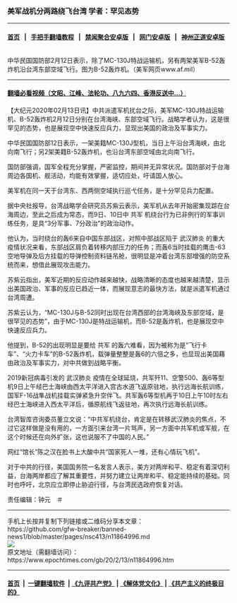 ### 美军战机分两路绕飞台湾 学者：罕见态势
------------------------

#### [首页](https://github.com/gfw-breaker/banned-news1/blob/master/README.md) &nbsp;&nbsp;|&nbsp;&nbsp; [手把手翻墙教程](https://github.com/gfw-breaker/guides/wiki) &nbsp;&nbsp;|&nbsp;&nbsp; [禁闻聚合安卓版](https://github.com/gfw-breaker/bn-android) &nbsp;&nbsp;|&nbsp;&nbsp; [网门安卓版](https://github.com/oGate2/oGate) &nbsp;&nbsp;|&nbsp;&nbsp; [神州正道安卓版](https://github.com/SzzdOgate/update) 



<div><img alt="" class="aligncenter wp-post-image" src="https://i.epochtimes.com/assets/uploads/2020/02/2002122140052378-600x400.jpg"/>
<div class="red16 caption">
 <p>
  中华民国国防部2月12日表示，除了MC-130J特战运输机，另有两架美军B-52轰炸机沿台湾东部空域飞行。图为B-52轰炸机。（美军网页www.af.mil）
 </p>
</div>
</div><hr/>

#### [翻墙必看视频（文昭、江峰、法轮功、八九六四、香港反送中...）](https://github.com/gfw-breaker/banned-news1/blob/master/pages/link3.md)

<div><p>
 【大纪元2020年02月13日讯】中共派遣军机扰台之际，美军MC-130J特战运输机、B-52轰炸机2月12日分别在台湾海峡、东部空域飞行。战略学者认为，这是很罕见的态势，也是展现空中快速反应兵力，显现出美国的政治及军事实力。
</p>
<p>
 中华民国国防部12日表示，一架美籍MC-130J型机，当日上午沿台湾海峡，由北向南飞行；另2架美籍B-52轰炸机，也沿台湾东部空域由北向南飞行。
</p>
<p>
 国防部强调，国军全程充分掌握，严密监控，期间并无异常状况。国防部对于台海周边各国机、舰活动，均能有效掌握，适切应处，吁请国人放心。
</p>
<p>
 美军机在同一天于台湾东、西两侧空域执行巡弋任务，是十分罕见兵力配置。
</p>
<p>
 据中央社报导，台湾战略学会研究员苏紫云表示，美军机从去年开始密集现踪在台海周边，至此之后成为常态，而9日、10日中
 <ok href="https://www.epochtimes.com/gb/tag/%E5%85%B1%E5%86%9B.html">
  共军
 </ok>
 机绕台行为已非例行的军事训练任务，是具“3分军事、7分政治”的政治动作。
</p>
<p>
 他认为，当时绕台的轰6来自中国东部战区，对照中部战区陷于
 <ok href="https://www.epochtimes.com/gb/tag/%E6%AD%A6%E6%B1%89%E8%82%BA%E7%82%8E.html">
  武汉肺炎
 </ok>
 的重大疫情状况来看，东部战区肩负着转移内部压力的任务；而轰6当时挂载的鹰击-63空地导弹及后方挂载的导弹控制资料链吊舱，很明显是冲着台湾东部增强的防空系统而来，想借此展现攻击能力。
</p>
<p>
 苏紫云指出，美军近期的反应动作越来越快，战略清晰的态度也越来越清楚，显示出美国政治、军事的反应已趋近一体，而展现意志的最快方法，就是派遣军机通过台湾周遭。
</p>
<p>
 苏紫云认为，“MC-130J与B-52同时出现在台湾西部的台湾海峡及东部空域，是很罕见的态势”，由于MC-130J是特战运输机，而B-52是轰炸机，也是展现空中快速反应兵力。
</p>
<p>
 他提到，B-52的出现明显是要给
 <ok href="https://www.epochtimes.com/gb/tag/%E5%85%B1%E5%86%9B.html">
  共军
 </ok>
 的轰六难看，因为被称为是“飞行卡车”、“火力卡车”的B-52轰炸机，载弹量整整是轰6的六倍之多，也显现出美国藉由政治及军事实力，对中共做到战略平衡。
</p>
<p>
 2019新冠病毒引发的
 <ok href="https://www.epochtimes.com/gb/tag/%E6%AD%A6%E6%B1%89%E8%82%BA%E7%82%8E.html">
  武汉肺炎
 </ok>
 疫情在全球延烧，共军歼11、空警500、轰6等型机9日上午经巴士海峡由西太平洋进入宫古水道飞返原驻地，执行远海长航训练，国军F-16战隼战机挂载实弹紧急升空伴飞。共军轰6等型机再于10日上午10时左右经巴士海峡进入西太平洋后，循原航线飞返驻地，再次执行远海长航训练。
</p>
<p>
 台湾智库咨询委员董立文说：“中共军机绕台，肯定是在转移武汉肺炎的焦点，不过它这样做是没有用的，一方面引来台湾一片骂声，另一方面中共军机或军舰，在这个时候还在向外扩张，这也说服不了中国的人民。”
</p>
<p>
 网红“馆长”陈之汉在脸书上大酸中共“国家死人一堆，还有心情玩飞机”。
</p>
<p>
 对于中共的行径，美国国务院一名发言人表示，美方对两岸和平、稳定有着深切利益，台海两岸都应了解其重要性，并努力建立让两岸和平、稳定能持续的基础。同时也呼吁，北京应立即停止胁迫行径，与台湾民选政府恢复对话。
</p>
<p>
 责任编辑：钟元　＃
</p>
</div>
<hr/>
手机上长按并复制下列链接或二维码分享本文章：<br/>
https://github.com/gfw-breaker/banned-news1/blob/master/pages/nsc413/n11864996.md <br/>
<a href='https://github.com/gfw-breaker/banned-news1/blob/master/pages/nsc413/n11864996.md'><img src='https://github.com/gfw-breaker/banned-news1/blob/master/pages/nsc413/n11864996.md.png'/></a> <br/>
原文地址（需翻墙访问）：https://www.epochtimes.com/gb/20/2/13/n11864996.htm


------------------------
#### [首页](https://github.com/gfw-breaker/banned-news1/blob/master/README.md) &nbsp;|&nbsp; [一键翻墙软件](https://github.com/gfw-breaker/nogfw/blob/master/README.md) &nbsp;| [《九评共产党》](https://github.com/gfw-breaker/9ping.md/blob/master/README.md#九评之一评共产党是什么) | [《解体党文化》](https://github.com/gfw-breaker/jtdwh.md/blob/master/README.md) | [《共产主义的终极目的》](https://github.com/gfw-breaker/gczydzjmd.md/blob/master/README.md)


<img src='http://gfw-breaker.win/banned-news/pages/nsc413/n11864996.md' width='0px' height='0px'/>